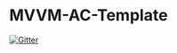# MVVM-AC-Template

[![Gitter](https://badges.gitter.im/MVVM-AC-Template/Lobby.svg)](https://gitter.im/MVVM-AC-Template/Lobby?utm_source=badge&utm_medium=badge&utm_campaign=pr-badge&utm_content=badge)
